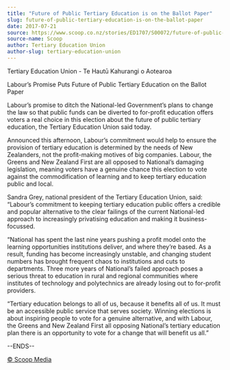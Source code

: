 ```yaml
---
title: "Future of Public Tertiary Education is on the Ballot Paper"
slug: future-of-public-tertiary-education-is-on-the-ballot-paper
date: 2017-07-21
source: https://www.scoop.co.nz/stories/ED1707/S00072/future-of-public-tertiary-education-is-on-the-ballot-paper.htm
source-name: Scoop
author: Tertiary Education Union
author-slug: tertiary-education-union
---
```


<p>Tertiary Education Union - Te Hautū Kahurangi o
Aotearoa</p><p>Labour’s Promise Puts Future of Public
Tertiary Education on the Ballot Paper</p>

<p>Labour’s promise
to ditch the National-led Government’s plans to change the
law so that public funds can be diverted to for-profit
education offers voters a real choice in this election about
the future of public tertiary education, the Tertiary
Education Union said today.</p>

<p>Announced this afternoon,
Labour’s commitment would help to ensure the provision of
tertiary education is determined by the needs of New
Zealanders, not the profit-making motives of big companies.
Labour, the Greens and New Zealand First are all opposed to
National’s damaging legislation, meaning voters have a
genuine chance this election to vote against the
commodification of learning and to keep tertiary education
public and local.</p>

<p>Sandra Grey, national president of the
Tertiary Education Union, said: “Labour’s commitment to
keeping tertiary education public offers a credible and
popular alternative to the clear failings of the current
National-led approach to increasingly privatising education
and making it business-focussed.</p>

<p>“National has spent the
last nine years pushing a profit model onto the learning
opportunities institutions deliver, and where they’re
based. As a result, funding has become increasingly
unstable, and changing student numbers has brought frequent
chaos to institutions and cuts to departments. Three more
years of National’s failed approach poses a serious threat
to education in rural and regional communities where
institutes of technology and polytechnics are already losing
out to for-profit providers.
</p>

<p>“Tertiary education belongs
to all of us, because it benefits all of us. It must be an
accessible public service that serves society. Winning
elections is about inspiring people to vote for a genuine
alternative, and with Labour, the Greens and New Zealand
First all opposing National’s tertiary education plan
there is an opportunity to vote for a change that will
benefit us
all.”</p>

<p>--ENDS--</p><p>
<a href="http://www.scoop.co.nz/about/terms.html" target="_blank"><span>© Scoop Media</span></a>
         </p>